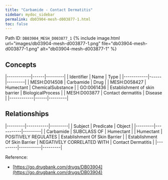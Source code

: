 ```yaml
---
title: "Carbamide - Contact Dermatitis"
sidebar: mydoc_sidebar
permalink: db03904-mesh-d003877-1.html
toc: false 
---
```



Path ID: `DB03904_MESH_D003877_1`
{% include image.html url="images/db03904-mesh-d003877-1.png" file="db03904-mesh-d003877-1.png" alt="db03904-mesh-d003877-1" %}

## Concepts

|------------|------|---------|
| Identifier | Name | Type    |
|------------|------|---------|
| MESH:D014508 | Carbamide | Drug |
| MESH:D058427 | Humectant | ChemicalSubstance |
| GO:0061436 | Establishment of skin barrier | BiologicalProcess |
| MESH:D003877 | Contact dermatitis | Disease |
|------------|------|---------|

## Relationships

|---------|-----------|---------|
| Subject | Predicate | Object  |
|---------|-----------|---------|
| Carbamide | SUBCLASS OF | Humectant |
| Humectant | POSITIVELY REGULATES | Establishment Of Skin Barrier |
| Establishment Of Skin Barrier | NEGATIVELY CORRELATED WITH | Contact Dermatitis |
|---------|-----------|---------|

Reference: 
  - [https://go.drugbank.com/drugs/DB03904](https://go.drugbank.com/drugs/DB03904)
